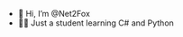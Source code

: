 - 👋 Hi, I’m @Net2Fox
- 👨‍🎓 Just a student learning C# and Python

<!---
Net2Fox/Net2Fox is a ✨ special ✨ repository because its `README.md` (this file) appears on your GitHub profile.
You can click the Preview link to take a look at your changes.
--->
